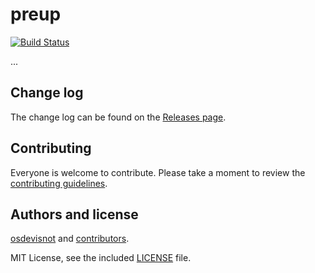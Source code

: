 # preup

[![Build Status](https://travis-ci.org/osdevisnot/preup.svg)](https://travis-ci.org/osdevisnot/preup)

...

## Change log

The change log can be found on the [Releases page](https://github.com/osdevisnot/preup/releases).

## Contributing

Everyone is welcome to contribute. Please take a moment to review the [contributing guidelines](Contributing.md).

## Authors and license

[osdevisnot](https://github.com/osdevisnot) and [contributors](https://github.com/osdevisnot/preup/graphs/contributors).

MIT License, see the included [LICENSE](LICENSE) file.
